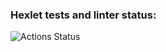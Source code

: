 ### Hexlet tests and linter status:
![Actions Status](https://github.com/redchrysler/frontend-project-lvl1/workflows/hexlet-check/badge.svg)